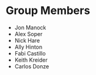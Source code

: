 Group Members
==================
* Jon Manock
* Alex Soper
* Nick Hare
* Ally Hinton
* Fabi Castillo
* Keith Kreider
* Carlos Donze
